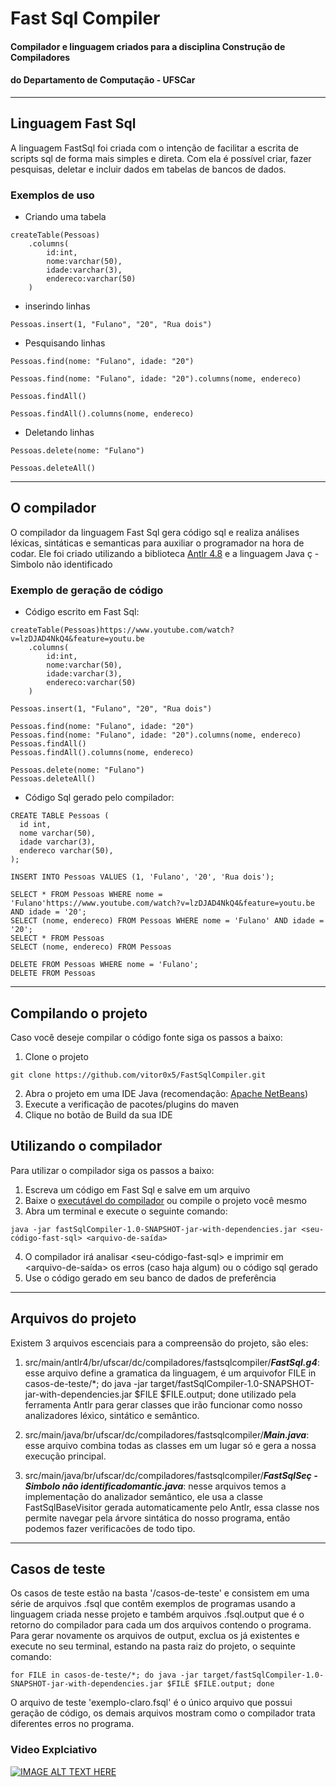 # Fast Sql Compiler
#### Compilador e linguagem criados para a disciplina Construção de Compiladores
#### do Departamento de Computação - UFSCar
_____________________________________________________________________________________

## Linguagem Fast Sql
A linguagem FastSql foi criada com o intenção de facilitar a escrita de scripts sql
de forma mais simples e direta. Com ela é possível criar, fazer pesquisas, deletar e
incluir dados em tabelas de bancos de dados.

### Exemplos de uso
- Criando uma tabela
```
createTable(Pessoas)
    .columns(
        id:int,
        nome:varchar(50),
        idade:varchar(3),
        endereco:varchar(50)
    )
```
- inserindo linhas
```
Pessoas.insert(1, "Fulano", "20", "Rua dois")
```

- Pesquisando linhas
```
Pessoas.find(nome: "Fulano", idade: "20")
```

```
Pessoas.find(nome: "Fulano", idade: "20").columns(nome, endereco)
```

```
Pessoas.findAll()
```

```
Pessoas.findAll().columns(nome, endereco)
```

- Deletando linhas
```
Pessoas.delete(nome: "Fulano")
```
```
Pessoas.deleteAll()
```

******************************************************
## O compilador
O compilador da linguagem Fast Sql gera código sql e realiza análises léxicas,
sintáticas e semanticas para auxiliar o programador na hora de codar.
Ele foi criado utilizando a biblioteca [Antlr 4.8](https://www.antlr.org/) e a
linguagem Java
ç - Simbolo não identificado
### Exemplo de geração de código
- Código escrito em Fast Sql:
```
createTable(Pessoas)https://www.youtube.com/watch?v=lzDJAD4NkQ4&feature=youtu.be
    .columns(
        id:int,
        nome:varchar(50),
        idade:varchar(3),
        endereco:varchar(50)
    )

Pessoas.insert(1, "Fulano", "20", "Rua dois")

Pessoas.find(nome: "Fulano", idade: "20")
Pessoas.find(nome: "Fulano", idade: "20").columns(nome, endereco)
Pessoas.findAll()
Pessoas.findAll().columns(nome, endereco)

Pessoas.delete(nome: "Fulano")
Pessoas.deleteAll()
```
- Código Sql gerado pelo compilador:

```
CREATE TABLE Pessoas (
  id int,
  nome varchar(50),
  idade varchar(3),
  endereco varchar(50),
);

INSERT INTO Pessoas VALUES (1, 'Fulano', '20', 'Rua dois');

SELECT * FROM Pessoas WHERE nome = 'Fulano'https://www.youtube.com/watch?v=lzDJAD4NkQ4&feature=youtu.be AND idade = '20';
SELECT (nome, endereco) FROM Pessoas WHERE nome = 'Fulano' AND idade = '20';
SELECT * FROM Pessoas
SELECT (nome, endereco) FROM Pessoas

DELETE FROM Pessoas WHERE nome = 'Fulano';
DELETE FROM Pessoas
```
******************************************************
## Compilando o projeto
Caso você deseje compilar o código fonte siga os passos a baixo:

1. Clone o projeto
```
git clone https://github.com/vitor0x5/FastSqlCompiler.git
```
2. Abra o projeto em uma IDE Java (recomendação: [Apache NetBeans](http://netbeans.apache.org/))
3. Execute a verificação de pacotes/plugins do maven
4. Clique no botão de Build da sua IDE

## Utilizando o compilador
Para utilizar o compilador siga os passos a baixo:

1. Escreva um código em Fast Sql e salve em um arquivo
2. Baixe o [executável do compilador](github.com/vitor0x5/FastSqlCompiler/blob/master/target/fastSqlCompiler-1.0-SNAPSHOT-jar-with-dependencies.jar) ou compile o projeto você mesmo
3. Abra um terminal e execute o seguinte comando:
```
java -jar fastSqlCompiler-1.0-SNAPSHOT-jar-with-dependencies.jar <seu-código-fast-sql> <arquivo-de-saída>
```
4. O compilador irá analisar <seu-código-fast-sql> e imprimir em <arquivo-de-saída> os erros (caso haja algum) ou o código sql gerado
5. Use o código gerado em seu banco de dados de preferência

******************************************************
## Arquivos do projeto

Existem 3 arquivos escenciais para a compreensão do projeto, são eles:

1. src/main/antlr4/br/ufscar/dc/compiladores/fastsqlcompiler/***FastSql.g4***: esse arquivo define a gramatica da linguagem, é um arquivofor FILE in casos-de-teste/*; do java -jar target/fastSqlCompiler-1.0-SNAPSHOT-jar-with-dependencies.jar $FILE $FILE.output; done utilizado pela ferramenta Antlr para gerar classes que irão funcionar como nosso analizadores léxico, sintático e semântico.

2. src/main/java/br/ufscar/dc/compiladores/fastsqlcompiler/***Main.java***: esse arquivo combina todas as classes em um lugar só e gera a nossa execução principal.

3. src/main/java/br/ufscar/dc/compiladores/fastsqlcompiler/***FastSqlSeç - Simbolo não identificadomantic.java***: nesse arquivos temos a implementação do analizador semântico, ele usa a classe FastSqlBaseVisitor gerada automaticamente pelo Antlr, essa classe nos permite navegar pela árvore sintática do nosso programa, então podemos fazer verificacões de todo tipo.

*********************************************************
## Casos de teste
Os casos de teste estão na basta '/casos-de-teste' e consistem em uma série de arquivos .fsql que contêm exemplos de programas usando a linguagem criada nesse projeto e também arquivos .fsql.output que é o retorno do compilador para cada um dos arquivos contendo o programa. Para gerar novamente os arquivos de output, exclua os já existentes e execute no seu terminal, estando na pasta raiz do projeto, o sequinte comando:

```console
for FILE in casos-de-teste/*; do java -jar target/fastSqlCompiler-1.0-SNAPSHOT-jar-with-dependencies.jar $FILE $FILE.output; done
```

O arquivo de teste 'exemplo-claro.fsql' é o único arquivo que possui geração de código, os demais arquivos mostram como o compilador trata diferentes erros no programa.

### Video Explciativo

[![IMAGE ALT TEXT HERE](http://img.youtube.com/vi/lzDJAD4NkQ4/0.jpg)](http://www.youtube.com/watch?v=lzDJAD4NkQ4)
